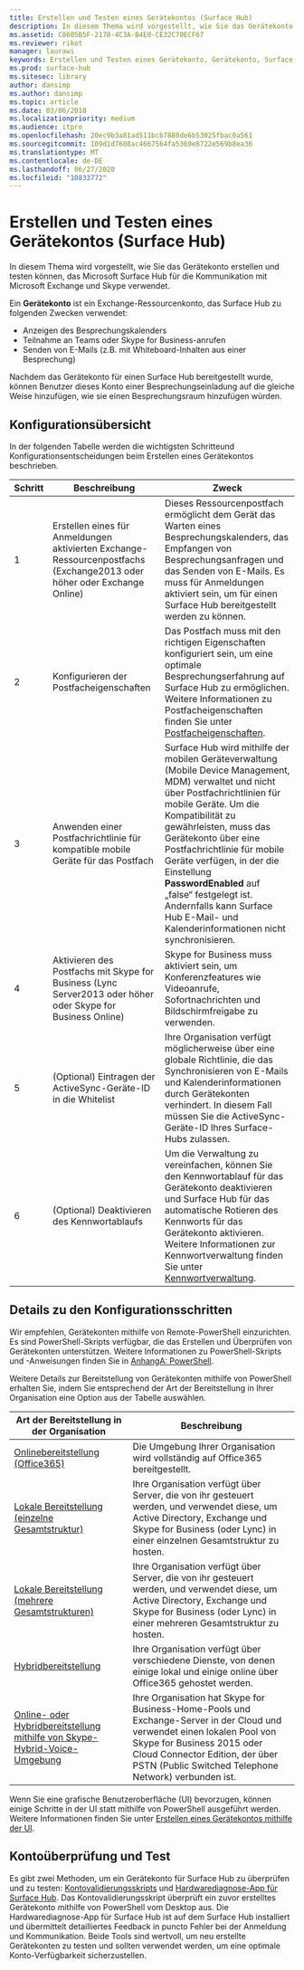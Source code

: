 ```yaml
---
title: Erstellen und Testen eines Gerätekontos (Surface Hub)
description: In diesem Thema wird vorgestellt, wie Sie das Gerätekonto erstellen und testen können, das Microsoft Surface Hub für die Kommunikation mit Microsoft Exchange und Skype verwendet.
ms.assetid: C8605B5F-2178-4C3A-B4E0-CE32C70ECF67
ms.reviewer: rikot
manager: laurawi
keywords: Erstellen und Testen eines Gerätekonto, Gerätekonto, Surface Hub und Microsoft Exchange, Surface Hub und Skype
ms.prod: surface-hub
ms.sitesec: library
author: dansimp
ms.author: dansimp
ms.topic: article
ms.date: 03/06/2018
ms.localizationpriority: medium
ms.audience: itpro
ms.openlocfilehash: 20ec9b3a81ad511bcb7880de6b53025fbac0a561
ms.sourcegitcommit: 109d1d7608ac4667564fa5369e8722e569b8ea36
ms.translationtype: MT
ms.contentlocale: de-DE
ms.lasthandoff: 06/27/2020
ms.locfileid: "10833772"
---
```

# Erstellen und Testen eines Gerätekontos (Surface Hub)


In diesem Thema wird vorgestellt, wie Sie das Gerätekonto erstellen und testen können, das Microsoft Surface Hub für die Kommunikation mit Microsoft Exchange und Skype verwendet.

Ein **Gerätekonto** ist ein Exchange-Ressourcenkonto, das Surface Hub zu folgenden Zwecken verwendet:

-   Anzeigen des Besprechungskalenders
-   Teilnahme an Teams oder Skype for Business-anrufen
-   Senden von E-Mails (z.B. mit Whiteboard-Inhalten aus einer Besprechung)

Nachdem das Gerätekonto für einen Surface Hub bereitgestellt wurde, können Benutzer dieses Konto einer Besprechungseinladung auf die gleiche Weise hinzufügen, wie sie einen Besprechungsraum hinzufügen würden. 

## Konfigurationsübersicht

In der folgenden Tabelle werden die wichtigsten Schritteund Konfigurationsentscheidungen beim Erstellen eines Gerätekontos beschrieben. 
 
| Schritt | Beschreibung                     |  Zweck                             |
|------|---------------------------------|--------------------------------------|
| 1    | Erstellen eines für Anmeldungen aktivierten Exchange-Ressourcenpostfachs (Exchange2013 oder höher oder Exchange Online) | Dieses Ressourcenpostfach ermöglicht dem Gerät das Warten eines Besprechungskalenders, das Empfangen von Besprechungsanfragen und das Senden von E-Mails. Es muss für Anmeldungen aktiviert sein, um für einen Surface Hub bereitgestellt werden zu können. |
| 2    | Konfigurieren der Postfacheigenschaften | Das Postfach muss mit den richtigen Eigenschaften konfiguriert sein, um eine optimale Besprechungserfahrung auf Surface Hub zu ermöglichen. Weitere Informationen zu Postfacheigenschaften finden Sie unter [Postfacheigenschaften](exchange-properties-for-surface-hub-device-accounts.md). |
| 3    | Anwenden einer Postfachrichtlinie für kompatible mobile Geräte für das Postfach | Surface Hub wird mithilfe der mobilen Geräteverwaltung (Mobile Device Management, MDM) verwaltet und nicht über Postfachrichtlinien für mobile Geräte. Um die Kompatibilität zu gewährleisten, muss das Gerätekonto über eine Postfachrichtlinie für mobile Geräte verfügen, in der die Einstellung **PasswordEnabled** auf „false“ festgelegt ist. Andernfalls kann Surface Hub E-Mail- und Kalenderinformationen nicht synchronisieren. |
| 4    | Aktivieren des Postfachs mit Skype for Business (Lync Server2013 oder höher oder Skype for Business Online) | Skype for Business muss aktiviert sein, um Konferenzfeatures wie Videoanrufe, Sofortnachrichten und Bildschirmfreigabe zu verwenden.  |
| 5    | (Optional) Eintragen der ActiveSync-Geräte-ID in die Whitelist | Ihre Organisation verfügt möglicherweise über eine globale Richtlinie, die das Synchronisieren von E-Mails und Kalenderinformationen durch Gerätekonten verhindert. In diesem Fall müssen Sie die ActiveSync-Geräte-ID Ihres Surface-Hubs zulassen. |
| 6    | (Optional) Deaktivieren des Kennwortablaufs | Um die Verwaltung zu vereinfachen, können Sie den Kennwortablauf für das Gerätekonto deaktivieren und Surface Hub für das automatische Rotieren des Kennworts für das Gerätekonto aktivieren. Weitere Informationen zur Kennwortverwaltung finden Sie unter [Kennwortverwaltung](password-management-for-surface-hub-device-accounts.md).  |

## Details zu den Konfigurationsschritten 

Wir empfehlen, Gerätekonten mithilfe von Remote-PowerShell einzurichten. Es sind PowerShell-Skripts verfügbar, die das Erstellen und Überprüfen von Gerätekonten unterstützen. Weitere Informationen zu PowerShell-Skripts und -Anweisungen finden Sie in [AnhangA: PowerShell](appendix-a-powershell-scripts-for-surface-hub.md). 

Weitere Details zur Bereitstellung von Gerätekonten mithilfe von PowerShell erhalten Sie, indem Sie entsprechend der Art der Bereitstellung in Ihrer Organisation eine Option aus der Tabelle auswählen. 

| Art der Bereitstellung in der Organisation             |  Beschreibung                  |
|---------------------------------|--------------------------------------|
| [Onlinebereitstellung (Office365)](online-deployment-surface-hub-device-accounts.md) | Die Umgebung Ihrer Organisation wird vollständig auf Office365 bereitgestellt. |
| [Lokale Bereitstellung (einzelne Gesamtstruktur)](on-premises-deployment-surface-hub-device-accounts.md) | Ihre Organisation verfügt über Server, die von ihr gesteuert werden, und verwendet diese, um Active Directory, Exchange und Skype for Business (oder Lync) in einer einzelnen Gesamtstruktur zu hosten. |
| [Lokale Bereitstellung (mehrere Gesamtstrukturen)](on-premises-deployment-surface-hub-multi-forest.md) | Ihre Organisation verfügt über Server, die von ihr gesteuert werden, und verwendet diese, um Active Directory, Exchange und Skype for Business (oder Lync) in einer mehreren Gesamtstruktur zu hosten. |
| [Hybridbereitstellung](hybrid-deployment-surface-hub-device-accounts.md) | Ihre Organisation verfügt über verschiedene Dienste, von denen einige lokal und einige online über Office365 gehostet werden. |
| [Online- oder Hybridbereitstellung mithilfe von Skype-Hybrid-Voice-Umgebung](skype-hybrid-voice.md) | Ihre Organisation hat Skype for Business-Home-Pools und Exchange-Server in der Cloud und verwendet einen lokalen Pool von Skype for Business 2015 oder Cloud Connector Edition, der über PSTN (Public Switched Telephone Network) verbunden ist. |


Wenn Sie eine grafische Benutzeroberfläche (UI) bevorzugen, können einige Schritte in der UI statt mithilfe von PowerShell ausgeführt werden. Weitere Informationen finden Sie unter [Erstellen eines Gerätekontos mithilfe der UI](create-a-device-account-using-office-365.md).

## Kontoüberprüfung und Test

Es gibt zwei Methoden, um ein Gerätekonto für Surface Hub zu überprüfen und zu testen: [Kontovalidierungsskripts](appendix-a-powershell-scripts-for-surface-hub.md#acct-verification-ps-scripts) und [Hardwarediagnose-App für Surface Hub](https://www.microsoft.com/store/apps/9nblggh51f2g). Das Kontovalidierungsskript überprüft ein zuvor erstelltes Gerätekonto mithilfe von PowerShell vom Desktop aus. Die Hardwarediagnose-App für Surface Hub ist auf dem Surface Hub installiert und übermittelt detailliertes Feedback in puncto Fehler bei der Anmeldung und Kommunikation. Beide Tools sind wertvoll, um neu erstellte Gerätekonten zu testen und sollten verwendet werden, um eine optimale Konto-Verfügbarkeit sicherzustellen.

 

 

 





